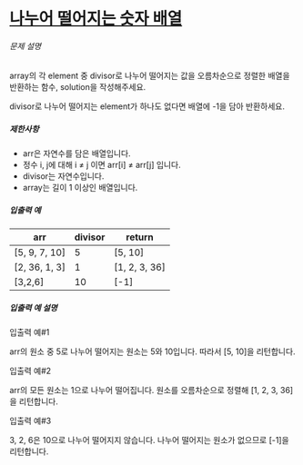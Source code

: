 # [나누어 떨어지는 숫자 배열](https://school.programmers.co.kr/learn/courses/30/lessons/12910)


###### 문제 설명


array의 각 element 중 divisor로 나누어 떨어지는 값을 오름차순으로 정렬한 배열을 반환하는 함수, solution을 작성해주세요.  

divisor로 나누어 떨어지는 element가 하나도 없다면 배열에 \-1을 담아 반환하세요. 


##### 제한사항


* arr은 자연수를 담은 배열입니다.
* 정수 i, j에 대해 i ≠ j 이면 arr\[i] ≠ arr\[j] 입니다.
* divisor는 자연수입니다.
* array는 길이 1 이상인 배열입니다.


##### 입출력 예




| arr | divisor | return |
| --- | --- | --- |
| \[5, 9, 7, 10] | 5 | \[5, 10] |
| \[2, 36, 1, 3] | 1 | \[1, 2, 3, 36] |
| \[3,2,6] | 10 | \[\-1] |


##### 입출력 예 설명


입출력 예\#1  

arr의 원소 중 5로 나누어 떨어지는 원소는 5와 10입니다. 따라서 \[5, 10]을 리턴합니다.


입출력 예\#2  

arr의 모든 원소는 1으로 나누어 떨어집니다. 원소를 오름차순으로 정렬해 \[1, 2, 3, 36]을 리턴합니다.


입출력 예\#3  

3, 2, 6은 10으로 나누어 떨어지지 않습니다. 나누어 떨어지는 원소가 없으므로 \[\-1]을 리턴합니다.



